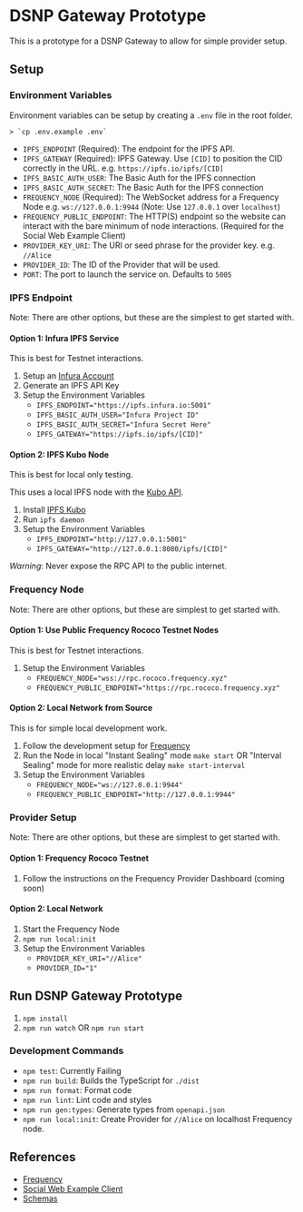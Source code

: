 # DSNP Gateway Prototype

This is a prototype for a DSNP Gateway to allow for simple provider setup.

## Setup

### Environment Variables

Environment variables can be setup by creating a `.env` file in the root folder.

    > `cp .env.example .env`

- `IPFS_ENDPOINT` (Required): The endpoint for the IPFS API.
- `IPFS_GATEWAY` (Required): IPFS Gateway. Use `[CID]` to position the CID correctly in the URL. e.g. `https://ipfs.io/ipfs/[CID]`
- `IPFS_BASIC_AUTH_USER`: The Basic Auth for the IPFS connection
- `IPFS_BASIC_AUTH_SECRET`: The Basic Auth for the IPFS connection
- `FREQUENCY_NODE` (Required): The WebSocket address for a Frequency Node e.g. `ws://127.0.0.1:9944` (Note: Use `127.0.0.1` over `localhost`)
- `FREQUENCY_PUBLIC_ENDPOINT`: The HTTP(S) endpoint so the website can interact with the bare minimum of node interactions. (Required for the Social Web Example Client)
- `PROVIDER_KEY_URI`: The URI or seed phrase for the provider key. e.g. `//Alice`
- `PROVIDER_ID`: The ID of the Provider that will be used.
- `PORT`: The port to launch the service on. Defaults to `5005`

### IPFS Endpoint

Note: There are other options, but these are the simplest to get started with.

#### Option 1: Infura IPFS Service

This is best for Testnet interactions.

1. Setup an [Infura Account](https://app.infura.io/register)
2. Generate an IPFS API Key
3. Setup the Environment Variables
    - `IPFS_ENDPOINT="https://ipfs.infura.io:5001"`
    - `IPFS_BASIC_AUTH_USER="Infura Project ID"`
    - `IPFS_BASIC_AUTH_SECRET="Infura Secret Here"`
    - `IPFS_GATEWAY="https://ipfs.io/ipfs/[CID]"`

#### Option 2: IPFS Kubo Node

This is best for local only testing.

This uses a local IPFS node with the [Kubo API](https://docs.ipfs.tech/reference/kubo/rpc/).

1. Install [IPFS Kubo](https://docs.ipfs.tech/install/command-line/)
2. Run `ipfs daemon`
3. Setup the Environment Variables
    - `IPFS_ENDPOINT="http://127.0.0.1:5001"`
    - `IPFS_GATEWAY="http://127.0.0.1:8080/ipfs/[CID]"`

*Warning*: Never expose the RPC API to the public internet.

### Frequency Node

Note: There are other options, but these are simplest to get started with.

#### Option 1: Use Public Frequency Rococo Testnet Nodes

This is best for Testnet interactions.

1. Setup the Environment Variables
    - `FREQUENCY_NODE="wss://rpc.rococo.frequency.xyz"`
    - `FREQUENCY_PUBLIC_ENDPOINT="https://rpc.rococo.frequency.xyz"`

#### Option 2: Local Network from Source

This is for simple local development work.

1. Follow the development setup for [Frequency](https://github.com/LibertyDSNP/frequency#build)
2. Run the Node in local "Instant Sealing" mode `make start` OR "Interval Sealing" mode for more realistic delay `make start-interval`
3. Setup the Environment Variables
    - `FREQUENCY_NODE="ws://127.0.0.1:9944"`
    - `FREQUENCY_PUBLIC_ENDPOINT="http://127.0.0.1:9944"`

### Provider Setup

Note: There are other options, but these are simplest to get started with.

#### Option 1: Frequency Rococo Testnet

1. Follow the instructions on the Frequency Provider Dashboard (coming soon)

#### Option 2: Local Network

1. Start the Frequency Node
2. `npm run local:init`
3. Setup the Environment Variables
    - `PROVIDER_KEY_URI="//Alice"`
    - `PROVIDER_ID="1"`

## Run DSNP Gateway Prototype

1. `npm install`
2. `npm run watch` OR `npm run start`

### Development Commands

- `npm test`: Currently Failing
- `npm run build`: Builds the TypeScript for `./dist`
- `npm run format`: Format code
- `npm run lint`: Lint code and styles
- `npm run gen:types`: Generate types from `openapi.json`
- `npm run local:init`: Create Provider for `//Alice` on localhost Frequency node.

## References

- [Frequency](https://github.com/LibertyDSNP/frequency)
- [Social Web Example Client](https://github.com/AmplicaLabs/social-web-demo)
- [Schemas](https://github.com/LibertyDSNP/schemas/)
